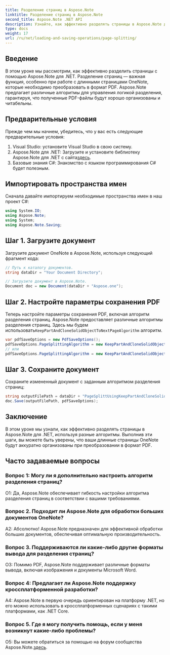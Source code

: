 ```yaml
---
title: Разделение страниц в Aspose.Note
linktitle: Разделение страниц в Aspose.Note
second_title: Aspose.Note .NET API
description: Узнайте, как эффективно разделять страницы в Aspose.Note для .NET, используя разные алгоритмы. Обеспечьте аккуратную организацию документов OneNote в формате PDF.
type: docs
weight: 17
url: /ru/net/loading-and-saving-operations/page-splitting/
---
```

## Введение

В этом уроке мы рассмотрим, как эффективно разделить страницы с помощью Aspose.Note для .NET. Разделение страниц — важная функция, особенно при работе с длинными страницами OneNote, которые необходимо преобразовать в формат PDF. Aspose.Note предлагает различные алгоритмы для управления логикой разделения, гарантируя, что полученные PDF-файлы будут хорошо организованы и читабельны.

## Предварительные условия

Прежде чем мы начнем, убедитесь, что у вас есть следующие предварительные условия:

1. Visual Studio: установите Visual Studio в свою систему.
2.  Aspose.Note для .NET: Загрузите и установите библиотеку Aspose.Note для .NET с сайта[здесь](https://releases.aspose.com/note/net/).
3. Базовые знания C#: Знакомство с языком программирования C# будет полезным.

## Импортировать пространства имен

Сначала давайте импортируем необходимые пространства имен в наш проект C#:

```csharp
using System.IO;
using Aspose.Note;
using System;
using Aspose.Note.Saving;
```

## Шаг 1. Загрузите документ

Загрузите документ OneNote в Aspose.Note, используя следующий фрагмент кода:

```csharp
// Путь к каталогу документов.
string dataDir = "Your Document Directory";

// Загрузите документ в Aspose.Note.
Document doc = new Document(dataDir + "Aspose.one");
```

## Шаг 2. Настройте параметры сохранения PDF

 Теперь настройте параметры сохранения PDF, включая алгоритм разделения страниц. Aspose.Note предоставляет различные алгоритмы разделения страниц. Здесь мы будем использовать`KeepPartAndCloneSolidObjectToNextPageAlgorithm` алгоритм.

```csharp
var pdfSaveOptions = new PdfSaveOptions();
pdfSaveOptions.PageSplittingAlgorithm = new KeepPartAndCloneSolidObjectToNextPageAlgorithm(100);
// или
pdfSaveOptions.PageSplittingAlgorithm = new KeepPartAndCloneSolidObjectToNextPageAlgorithm(400);
```

## Шаг 3. Сохраните документ

Сохраните измененный документ с заданным алгоритмом разделения страниц:

```csharp
string outputFilePath = dataDir + "PageSplittUsingKeepPartAndCloneSolidObjectToNextPageAlgorithm_out.pdf";
doc.Save(outputFilePath, pdfSaveOptions);
```

## Заключение

В этом уроке мы узнали, как эффективно разделять страницы в Aspose.Note для .NET, используя разные алгоритмы. Выполнив эти шаги, вы можете быть уверены, что ваши длинные страницы OneNote будут аккуратно организованы при преобразовании в формат PDF.

## Часто задаваемые вопросы

### Вопрос 1: Могу ли я дополнительно настроить алгоритм разделения страниц?

О1: Да, Aspose.Note обеспечивает гибкость настройки алгоритма разделения страниц в соответствии с вашими требованиями.

### Вопрос 2. Подходит ли Aspose.Note для обработки больших документов OneNote?

А2: Абсолютно! Aspose.Note предназначен для эффективной обработки больших документов, обеспечивая оптимальную производительность.

### Вопрос 3. Поддерживаются ли какие-либо другие форматы вывода для разделения страниц?

О3: Помимо PDF, Aspose.Note поддерживает различные форматы вывода, включая изображения и документы Microsoft Word.

### Вопрос 4: Предлагает ли Aspose.Note поддержку кроссплатформенной разработки?

A4: Aspose.Note в первую очередь ориентирован на платформу .NET, но его можно использовать в кроссплатформенных сценариях с такими платформами, как .NET Core.

### Вопрос 5. Где я могу получить помощь, если у меня возникнут какие-либо проблемы?

 О5: Вы можете обратиться за помощью на форум сообщества Aspose.Note.[здесь](https://forum.aspose.com/c/note/28).
